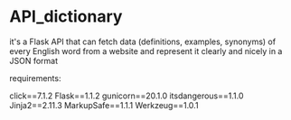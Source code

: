 # API_dictionary
it's a Flask API that can fetch data (definitions, examples, synonyms) of every English word from a website and represent it clearly and nicely in a JSON format


requirements:

click==7.1.2
Flask==1.1.2
gunicorn==20.1.0
itsdangerous==1.1.0
Jinja2==2.11.3
MarkupSafe==1.1.1
Werkzeug==1.0.1
